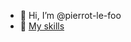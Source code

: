 - 👋 Hi, I’m @pierrot-le-foo
- 👀 [My skills](https://work-1300b.web.app/)

<!---
pierrot-le-foo/pierrot-le-foo is a ✨ special ✨ repository because its `README.md` (this file) appears on your GitHub profile.
You can click the Preview link to take a look at your changes.
--->
